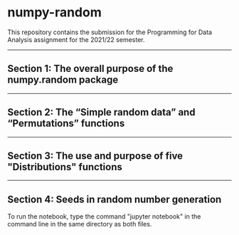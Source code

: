 # numpy-random
This repository contains the submission for the Programming for Data Analysis assignment for the 2021/22 semester.
***
## Section 1: The overall purpose of the numpy.random package
***
## Section 2: The “Simple random data” and “Permutations” functions
***
## Section 3: The use and purpose of five "Distributions" functions
***
## Section 4: Seeds in random number generation

To run the notebook, type the command "jupyter notebook" in the command line in the same directory as both files.